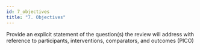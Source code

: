 ```yaml
---
id: 7_objectives
title: "7. Objectives"
---
```

Provide an explicit statement of the question(s) the review will address with reference to participants, interventions, comparators, and outcomes (PICO)
